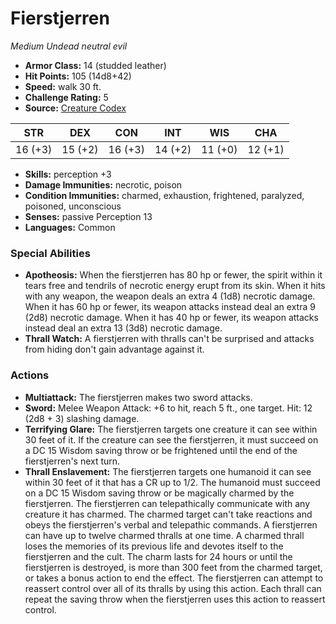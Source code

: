 # Fierstjerren

*Medium* *Undead* *neutral evil*

- **Armor Class:** 14 (studded leather)
- **Hit Points:** 105 (14d8+42)
- **Speed:** walk 30 ft.
- **Challenge Rating:** 5
- **Source:** [Creature Codex](https://koboldpress.com/kpstore/product/creature-codex-for-5th-edition-dnd/)

| STR | DEX | CON | INT | WIS | CHA |
| --- | --- | --- | --- | --- | --- |
| 16 (+3) | 15 (+2) | 16 (+3) | 14 (+2) | 11 (+0) | 12 (+1) |

- **Skills:** perception +3
- **Damage Immunities:** necrotic, poison
- **Condition Immunities:** charmed, exhaustion, frightened, paralyzed, poisoned, unconscious
- **Senses:** passive Perception 13
- **Languages:** Common
### Special Abilities
- **Apotheosis:** When the fierstjerren has 80 hp or fewer, the spirit within it tears free and tendrils of necrotic energy erupt from its skin. When it hits with any weapon, the weapon deals an extra 4 (1d8) necrotic damage. When it has 60 hp or fewer, its weapon attacks instead deal an extra 9 (2d8) necrotic damage. When it has 40 hp or fewer, its weapon attacks instead deal an extra 13 (3d8) necrotic damage.
- **Thrall Watch:** A fierstjerren with thralls can't be surprised and attacks from hiding don't gain advantage against it.
### Actions
- **Multiattack:** The fierstjerren makes two sword attacks.
- **Sword:** Melee Weapon Attack: +6 to hit, reach 5 ft., one target. Hit: 12 (2d8 + 3) slashing damage.
- **Terrifying Glare:** The fierstjerren targets one creature it can see within 30 feet of it. If the creature can see the fierstjerren, it must succeed on a DC 15 Wisdom saving throw or be frightened until the end of the fierstjerren's next turn.
- **Thrall Enslavement:** The fierstjerren targets one humanoid it can see within 30 feet of it that has a CR up to 1/2. The humanoid must succeed on a DC 15 Wisdom saving throw or be magically charmed by the fierstjerren. The fierstjerren can telepathically communicate with any creature it has charmed. The charmed target can't take reactions and obeys the fierstjerren's verbal and telepathic commands. A fierstjerren can have up to twelve charmed thralls at one time. A charmed thrall loses the memories of its previous life and devotes itself to the fierstjerren and the cult. The charm lasts for 24 hours or until the fierstjerren is destroyed, is more than 300 feet from the charmed target, or takes a bonus action to end the effect. The fierstjerren can attempt to reassert control over all of its thralls by using this action. Each thrall can repeat the saving throw when the fierstjerren uses this action to reassert control.
